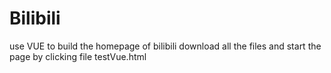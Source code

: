 # Bilibili
use VUE to build the homepage of bilibili
download all the files and start the page by clicking file testVue.html
